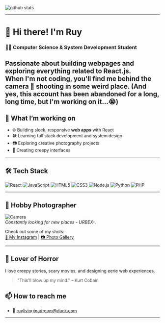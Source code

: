 <picture decoding="async" loading="lazy">
  <source media="(prefers-color-scheme: light)" srcset="https://pixel-profile.vercel.app/api/github-stats?username=RuyOllivere&theme=crt">
  <source media="(prefers-color-scheme: dark)" srcset="https://pixel-profile.vercel.app/api/github-stats?username=RuyOllivere&screen_effect=true&theme=fuji&pixelate">
  <img alt="github stats" src="https://pixel-profile.vercel.app/api/github-stats?username=RuyOllivere&theme=crt">
</picture>

---

# 👋 Hi there! I'm Ruy 

### 👨‍💻 Computer Science & System Development Student  
Passionate about building **webpages** and exploring everything related to **React.js**.  
When I'm not coding, you'll find me behind the camera 📸 shooting in some weird place.
(And yes, this account has been abandoned for a long, long time, but I'm working on it...😭)
---

## 🚀 What I’m working on

- 🌐 Building sleek, responsive **web apps** with React  
- 🛠️ Learning full stack development and system design  
- 📷 Exploring creative photography projects  
- 🎃 Creating creepy interfaces

---

## 🛠️ Tech Stack

![React](https://img.shields.io/badge/-React-61DAFB?logo=react&logoColor=white&style=for-the-badge)
![JavaScript](https://img.shields.io/badge/-JavaScript-F7DF1E?logo=javascript&logoColor=black&style=for-the-badge)
![HTML5](https://img.shields.io/badge/-HTML5-E34F26?logo=html5&logoColor=white&style=for-the-badge)
![CSS3](https://img.shields.io/badge/-CSS3-1572B6?logo=css3&logoColor=white&style=for-the-badge)
![Node.js](https://img.shields.io/badge/-Node.js-339933?logo=node.js&logoColor=white&style=for-the-badge)
![Python](https://img.shields.io/badge/-Python-3776AB?logo=python&logoColor=white&style=for-the-badge)
![PHP](https://img.shields.io/badge/-PHP-777BB4?logo=php&logoColor=white&style=for-the-badge)


---

## 🎨 Hobby Photographer

![Camera](https://img.shields.io/badge/📷-Photography-ff69b4?style=for-the-badge)  
*Constantly looking for new places - URBEX-.*

Check out some of my shots:  
[📸 My Instagram](https://www.instagram.com/portraitaway) | [📷 Photo Gallery](https://portos.page.gd)

---

## 👻 Lover of Horror

I love creepy stories, scary movies, and designing eerie web experiences.  

> "This'll blow up my mind." – Kurt Cobain

## 📫 How to reach me

- 📧 ruylivinginadream@duck.com

---

